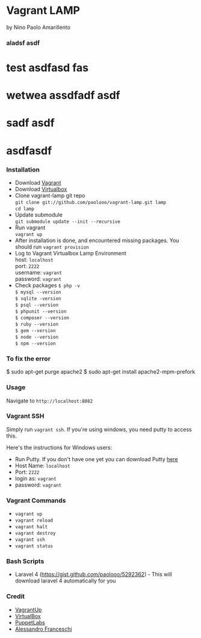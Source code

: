 Vagrant LAMP
============

by Nino Paolo Amarillento

### aladsf asdf
# test asdfasd fas
# wetwea assdfadf asdf
# sadf asdf
# asdfasdf

### Installation

- Download [Vagrant](http://downloads.vagrantup.com/)   
- Download [Virtualbox](https://www.virtualbox.org/wiki/Downloads)    
- Clone vagrant-lamp git repo   
  `git clone git://github.com/paolooo/vagrant-lamp.git lamp`  
  `cd lamp`
- Update submodule    
   `git submodule update --init --recursive`
- Run vagrant   
   `vagrant up`
- After installation is done, and encountered missing packages. You should run
   `vagrant provision`
- Log to Vagrant Virtualbox Lamp Environment    
  host: `localhost`   
  port: `2222`    
  username: `vagrant`   
  password: `vagrant`
- Check packages
  `$ php -v`    
  `$ mysql --version`   
  `$ sqlite -version`   
  `$ psql --version`    
  `$ phpunit --version`   
  `$ composer --version`    
  `$ ruby --version`    
  `$ gem --version`   
  `$ node --version`    
  `$ npm --version`   
  

### To fix the error
$ sudo apt-get purge apache2
$ sudo apt-get install apache2-mpm-prefork

### Usage
Navigate to `http://localhost:8082`


### Vagrant SSH 
Simply run `vagrant ssh`. If you're using windows, you need putty to access this.

Here's the instructions for Windows users:

* Run Putty. If you don't have one yet you can download Putty [here](http://www.chiark.greenend.org.uk/~sgtatham/putty/download.html)
* Host Name: `localhost`
* Port: `2222`
* login as: `vagrant`
* password: `vagrant`


### Vagrant Commands
* `vagrant up`
* `vagrant reload`
* `vagrant halt`
* `vagrant destroy`
* `vagrant ssh`
* `vagrant status`



### Bash Scripts
  * Laravel 4 (https://gist.github.com/paolooo/5292362) - This will download laravel 4 automatically for you

### Credit
* [VagrantUp](http://vagrantup.com/)
* [VirtualBox](http://virtualbox.com)
* [PuppetLabs](https://github.com/puppetlabs)
* [Alessandro Franceschi](https://github.com/example42/)
